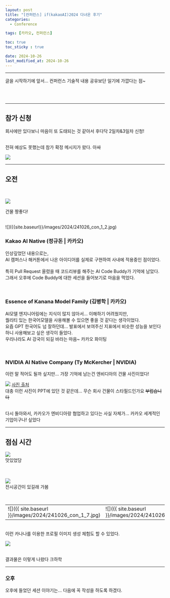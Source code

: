 ```yaml
---
layout: post
title: "[컨퍼런스] if(kakaoAI)2024 다녀온 후기"
categories: 
  - Conference

tags: [카카오, 컨퍼런스]

toc: true
toc_sticky : true

date: 2024-10-26
last_modified_at: 2024-10-26
---
```





---
글을 시작하기에 앞서... 컨퍼런스 기술적 내용 공유보단 일기에 가깝다는 점~

<br /><br />
 

---
## 참가 신청

회사에만 있다보니 마음이 또 도태되는 것 같아서 후다닥 2일차&3일차 신청! <br>

<br>
전혀 예상도 못했는데 참가 확정 메시지가 왔다. 아싸

![]({{site.baseurl}}/images/2024/241026_con_1_1.png)


---
## 오전

<br>

![]({{site.baseurl}}/images/2024/241026_con_1_6.jpg)
<br>

건물 짱좋다!

<br>
![]({{site.baseurl}}/images/2024/241026_con_1_2.jpg)

### Kakao AI Native (정규돈 | 카카오)
인상깊었던 내용으로는, <br>
AI 캠퍼스나 해커톤에서 나온 아이디어를 실제로 구현하여 사내에 적용중인 점이었다. <br>
<br>
특히 Pull Request 올렸을 때 코드리뷰를 해주는 AI Code Buddy가 기억에 남았다. <br>
그래서 오후에 Code Buddy에 대한 세션을 들어보기로 마음을 먹었다. <br>

<br>

### Essence of Kanana Model Family (김병학 | 카카오)
AI모델 엔지니어링에는 지식이 많지 않아서... 이해하기 어려웠지만, <br>
퀄리티 있는 한국어모델을 사용해볼 수 있으면 좋을 것 같다는 생각이었다. <br>
요즘 GPT 한국어도 넘 잘하던데... 발표에서 보여주신 지표에서 비슷한 성능을 보인다 하니 사용해보고 싶은 생각이 들었다. <br>
우리나라도 AI 강국이 되길 바라는 마음~ 카카오 화이팅


<br>

### NVIDIA AI Native Company (Ty McKercher | NVIDIA)
이런 말 적어도 될까 싶지만... 가장 기억에 남는건 엔비디아의 건물 사진이었다! <br>


![]({{site.baseurl}}/images/2024/241026_con_1_3.jpg)
[사진 출처](https://www.tomshardware.com/news/nvidia-shares-first-look-inside-massive-new-voyager-building) 
<br>
대충 이런 사진이 PPT에 있던 것 같은데... 무슨 회사 건물이 스타필드인가요 ~~부럽습니다~~

<br>
다시 돌아와서, 카카오가 엔비디아랑 협업하고 있다는 사실 자체가... 카카오 세계적인 기업이구나! 싶었다

---
## 점심 시간
![]({{site.baseurl}}/images/2024/241026_con_1_4.jpg)
<br>
맛있었당

<br><br>
![]({{site.baseurl}}/images/2024/241026_con_1_5.jpg)
<br>
전시공간이 있길래 가봄

<br>

|  |  |
|----------|----------|
| ![]({{ site.baseurl }}/images/2024/241026_con_1_7.jpg) | ![]({{ site.baseurl }}/images/2024/241026_con_1_8.jpg) |



<br>
이런 카나나를 이용한 프로필 이미지 생성 체험도 할 수 있었다.

![]({{site.baseurl}}/images/2024/241026_con_1_9.jpg)

<br> 
결과물은 이렇게 나왔다 크하학


---
### 오후
오후에 들었던 세션 이야기는... 다음에 꼭 작성을 하도록 하겠다.